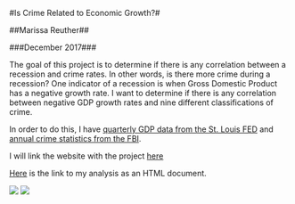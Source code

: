 #Is Crime Related to Economic Growth?#

##Marissa Reuther##

###December 2017###

The goal of this project is to determine if there is any correlation between a recession and crime rates. In other words, is there more crime during a recession? One indicator of a recession is when Gross Domestic Product has a negative growth rate. I want to determine if there is any correlation between negative GDP growth rates and nine different classifications of crime. 

In order to do this, I have [quarterly GDP data from the St. Louis FED](https://fred.stlouisfed.org/series/GDPC1) and [annual crime statistics from the FBI](https://ucr.fbi.gov/crime-in-the-u.s/2013/crime-in-the-u.s.-2013/tables/1tabledatadecoverviewpdf/table_1_crime_in_the_united_states_by_volume_and_rate_per_100000_inhabitants_1994-2013.xls).

I will link the website with the project [here](https://marissareuther.github.io/Stat_184_Final_Project/)

[Here](https://rawgit.com/marissareuther/Stat_184_Final_Project/master/R_Markdown.html) is the link to my analysis as an HTML document.

![](http://gulf-insider-i35ch33zpu3sxik.stackpathdns.com/wp-content/uploads/2017/05/Economic-Recession.jpg) ![](https://www.brennancenter.org/sites/default/files/styles/individual_node_page/public/blog/crime%20cuffs.jpg?itok=WP0o5xht)


